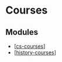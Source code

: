 Courses
===

Modules
---
- [[cs-courses]]
- [[history-courses]]

[//begin]: # "Autogenerated link references for markdown compatibility"
[cs-courses]: ../computer-science/cs-courses/cs-courses.md "CS Courses"
[history-courses]: history-courses/history-courses.md "History Courses"
[//end]: # "Autogenerated link references"
